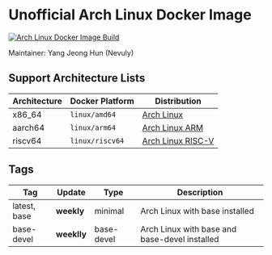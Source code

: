 # Unofficial Arch Linux Docker Image

[![Arch Linux Docker Image Build](https://img.shields.io/github/actions/workflow/status/Nevuly/ArchLinux-Docker/build.yml?label=arch%20linux%20docker%20image%20build&logo=github-actions&logoColor=%23FFFFFF&style=for-the-badge&labelColor=%23000000)](https://github.com/Nevuly/ArchLinux-Docker/actions/workflows/build.yml)

Maintainer: Yang Jeong Hun (Nevuly)

## Support Architecture Lists

| Architecture | Docker Platform | Distribution |
| ------------ | --------------- | ------------ |
| x86_64 | `linux/amd64` | [Arch Linux](https://archlinux.org) |
| aarch64 | `linux/arm64` | [Arch Linux ARM](https://archlinuxarm.org) |
| riscv64 | `linux/riscv64` | [Arch Linux RISC-V](https://archriscv.felixc.at) |

## Tags

|  Tag   |   Update   |    Type    |              Description               |
| ------ | ---------- | ---------- | -------------------------------------- |
| latest, base | **weekly**  | minimal    | Arch Linux with base installed |
| base-devel  | **weeklly**  | base-devel | Arch Linux with base and base-devel installed   |
